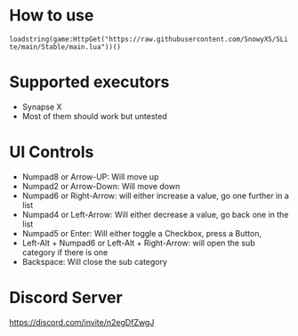 # How to use
`loadstring(game:HttpGet("https://raw.githubusercontent.com/SnowyXS/SLite/main/Stable/main.lua"))()`
# Supported executors
- Synapse X 
- Most of them should work but untested
# UI Controls
- Numpad8 or Arrow-UP: Will move up
- Numpad2 or Arrow-Down: Will move down
- Numpad6 or Right-Arrow: will either increase a value, go one further in a list
- Numpad4 or Left-Arrow: Will either decrease a value, go back one in the list
- Numpad5 or Enter: Will either toggle a Checkbox, press a Button,
- Left-Alt + Numpad6 or Left-Alt + Right-Arrow: will open the sub category if there is one
- Backspace: Will close the sub category
# Discord Server
https://discord.com/invite/n2egDfZwgJ
